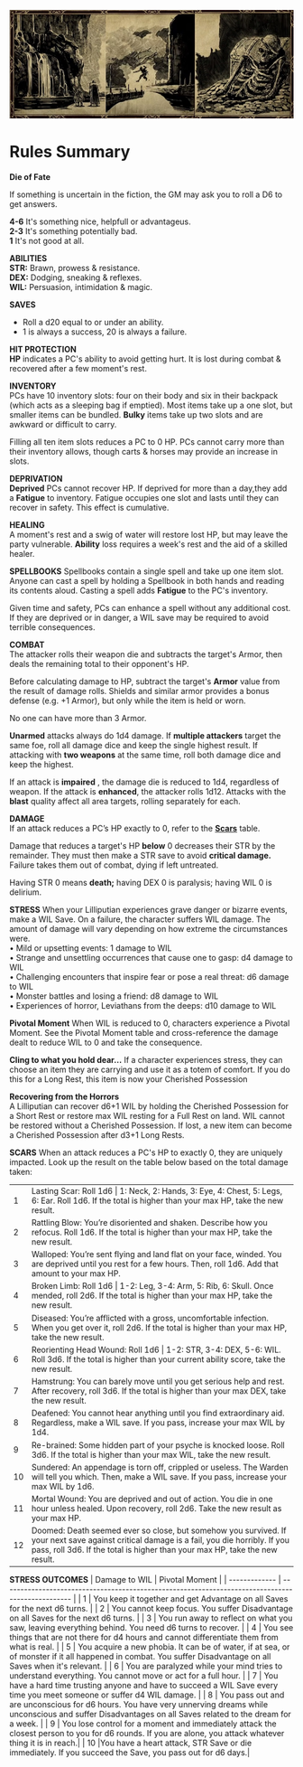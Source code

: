 ![Header](Bilete/Header.jpg)

# Rules Summary  

**Die of Fate**  

If something is uncertain in the fiction, the GM may ask you to roll a D6 to get answers.

__4-6__ It's something nice, helpfull or advantageus.  
__2-3__ It's something potentially bad.  
__1__ It's not good at all. 

**ABILITIES**  
**STR:** Brawn, prowess & resistance.   
**DEX:** Dodging, sneaking & reflexes.   
**WIL:**  Persuasion, intimidation & magic.

**SAVES**  
- Roll a d20 equal to or under an ability.
- 1 is always a success, 20 is always a failure.

**HIT PROTECTION**  
**HP** indicates a PC's ability to avoid getting hurt. It is lost during combat & recovered after a few moment's rest.

**INVENTORY**  
PCs have 10 inventory slots: four on their body and six in their backpack (which acts as a sleeping bag if emptied). Most items take up a one slot, but smaller items can be bundled. **Bulky** items take up two slots and are awkward or difficult to carry.

Filling all ten item slots reduces a PC to 0 HP. PCs cannot carry more than their inventory allows, though carts & horses may provide an increase in slots.

**DEPRIVATION**  
**Deprived** PCs cannot recover HP. If deprived for more than a day,they add a **Fatigue** to inventory. Fatigue occupies one slot and lasts until they can recover in safety. This effect is cumulative.

**HEALING**  
A moment's rest and a swig of water will restore lost HP, but may leave the party vulnerable. **Ability** loss requires a week's rest and the aid of a skilled healer.

**SPELLBOOKS**
Spellbooks contain a single spell and take up one item slot. Anyone can cast a spell by holding a Spellbook in both hands and reading its contents aloud. Casting a spell adds **Fatigue** to the PC's inventory.

Given time and safety, PCs can enhance a spell without any additional cost. If they are deprived or in danger, a WIL save may be required to avoid terrible consequences.

**COMBAT**  
The attacker rolls their weapon die and subtracts the target's Armor, then deals the remaining total to their opponent's HP.

Before calculating damage to HP, subtract the target's **Armor** value from the result of damage rolls. Shields and similar armor provides a bonus defense (e.g. +1 Armor), but only while the item is held or worn.

No one can have more than 3 Armor.

**Unarmed** attacks always do 1d4 damage. If **multiple attackers** target the same foe, roll all damage dice and keep the single highest result. If attacking with **two weapons** at the same time, roll both damage dice and keep the highest.

If an attack is **impaired** , the damage die is reduced to 1d4, regardless of weapon. If the attack is **enhanced**, the attacker rolls 1d12. Attacks with the **blast** quality affect all area targets, rolling separately for each.

**DAMAGE**  
If an attack reduces a PC’s HP exactly to 0, refer to the [**Scars**](/cairn-srd#scars-1) table.
 
Damage that reduces a target's HP **below** 0 decreases their STR by the remainder. They must then make a STR save to avoid **critical damage.**  Failure takes them out of combat, dying if left untreated.

Having STR 0 means **death;** having DEX 0 is paralysis; having WIL 0 is delirium.

**STRESS**
When your Lilliputian experiences grave danger or bizarre events, make a WIL Save. On a failure, the character suffers WIL damage. The amount of damage will vary depending on how extreme the circumstances were.  
• Mild or upsetting events: 1 damage to WIL  
• Strange and unsettling occurrences that cause one to gasp: d4 damage to WIL  
• Challenging encounters that inspire fear or pose a real threat: d6 damage to WIL  
• Monster battles and losing a friend: d8 damage to WIL  
• Experiences of horror, Leviathans from the deeps: d10 damage to WIL  

**Pivotal Moment**
When WIL is reduced to 0, characters experience a Pivotal Moment. See the Pivotal Moment table and cross-reference the damage dealt to reduce WIL to 0 and take the consequence.

**Cling to what you hold dear…**
If a character experiences stress, they can choose
an item they are carrying and use it as a totem of
comfort. If you do this for a Long Rest, this item is
now your Cherished Possession

**Recovering from the Horrors**  
A Lilliputian can recover d6+1 WIL by holding the Cherished Possession for a Short Rest or restore
max WIL resting for a Full Rest on land. WIL cannot be restored without a Cherished Possession. If lost, a new item can become a Cherished Possession after d3+1 Long Rests.

**SCARS**
When an attack reduces a PC's HP to exactly 0, they are uniquely impacted. Look up the result on the table below based on the total damage taken:

|      |                                                              |
|------ |---|
| 1    | Lasting Scar: Roll 1d6 &#124; 1: Neck, 2: Hands, 3: Eye, 4: Chest, 5: Legs, 6: Ear. Roll 1d6. If the total is higher than your max HP, take the new result. |
| 2    | Rattling Blow: You’re disoriented and shaken. Describe how you refocus. Roll 1d6. If the total is higher than your max HP, take the new result. |
| 3    | Walloped: You’re sent flying and land flat on your face, winded. You are deprived until you rest for a few hours. Then, roll 1d6. Add that amount to your max HP. |
| 4    | Broken Limb: Roll 1d6 &#124; 1-2: Leg, 3-4: Arm, 5: Rib, 6: Skull. Once mended, roll 2d6. If the total is higher than your max HP, take the new result. |
| 5    | Diseased: You’re afflicted with a gross, uncomfortable infection. When you get over it, roll 2d6. If the total is higher than your max HP, take the new result. |
| 6    | Reorienting Head Wound: Roll 1d6 &#124; 1-2: STR, 3-4: DEX, 5-6: WIL. Roll 3d6. If the total is higher than your current ability score, take the new result. |
| 7    | Hamstrung: You can barely move until you get serious help and rest. After recovery, roll 3d6. If the total is higher than your max DEX, take the new result. |
| 8    | Deafened: You cannot hear anything until you find extraordinary aid. Regardless, make a WIL save. If you pass, increase your max WIL by 1d4. |
| 9    | Re-brained: Some hidden part of your psyche is knocked loose. Roll 3d6. If the total is higher than your max WIL, take the new result. |
| 10   | Sundered: An appendage is torn off, crippled or useless. The Warden will tell you which. Then, make a WIL save. If you pass, increase your max WIL by 1d6. |
| 11   | Mortal Wound: You are deprived and out of action. You die in one hour unless healed. Upon recovery, roll 2d6. Take the new result as your max HP. |
| 12   | Doomed: Death seemed ever so close, but somehow you survived. If your next save against critical damage is a fail, you die horribly. If you pass, roll 3d6. If the total is higher than your max HP, take the new result. |

**STRESS OUTCOMES**
| Damage to WIL | Pivotal Moment                                                                                    |
| ------------- | ------------------------------------------------------------------------------------------------- |
| 1             | You keep it together and get Advantage on all Saves for the next d6 turns.                        |
| 2             | You cannot keep focus. You suffer Disadvantage on all Saves for the next d6 turns.                |
| 3             | You run away to reflect on what you saw, leaving everything behind. You need d6 turns to recover. |
| 4             | You see things that are not there for d4 hours and cannot differentiate them from what is real.   |
| 5             | You acquire a new phobia. It can be of water, if at sea, or of monster if it all happened in combat. You suffer Disadvantage on all Saves when it's relevant.   |
| 6             | You are paralyzed while your mind tries to understand everything. You cannot move or act for a full hour. |
| 7             | You have a hard time trusting anyone and have to succeed a WIL Save every time you meet someone or suffer d4 WIL damage. |
| 8             | You pass out and are unconscious for d6 hours. You have very unnerving dreams while unconscious and suffer Disadvantages on all Saves related to the dream for a week. |
| 9             | You lose control for a moment and immediately attack the closest person to you for d6 rounds. If you are alone, you attack whatever thing it is in reach.|
| 10            |You have a heart attack, STR Save or die immediately. If you succeed the Save, you pass out for d6 days.|
